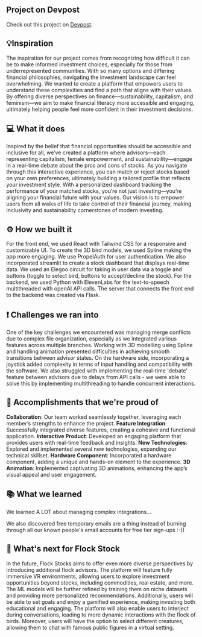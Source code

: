 ## Project on Devpost

Check out this project on [Devpost](https://devpost.com/software/dragonden).

## 💡Inspiration

The inspiration for our project comes from recognizing how difficult it can be to make informed investment choices, especially for those from underrepresented communities. With so many options and differing financial philosophies, navigating the investment landscape can feel overwhelming. We wanted to create a platform that empowers users to understand these complexities and find a path that aligns with their values. By offering diverse perspectives on finance—sustainability, capitalism, and feminism—we aim to make financial literacy more accessible and engaging, ultimately helping people feel more confident in their investment decisions.


## 💻 What it does

 Inspired by the belief that financial opportunities should be accessible and inclusive for all, we’ve created a platform where advisors—each representing capitalism, female empowerment, and sustainability—engage in a real-time debate about the pros and cons of stocks. As you navigate through this interactive experience, you can match or reject stocks based on your own preferences, ultimately building a tailored profile that reflects your investment style. With a personalized dashboard tracking the performance of your matched stocks, you’re not just investing—you’re aligning your financial future with your values. Our vision is to empower users from all walks of life to take control of their financial journey, making inclusivity and sustainability cornerstones of modern investing.


## ⚙️ How we built it

For the front end, we used React with Tailwind CSS for a responsive and customizable UI. To create the 3D bird models, we used Spline making the app more engaging. We use PropelAuth for user authentication. We also incorporated streamlit to create a stock dashboard that displays real-time data. 
We used an Elegoo circuit for taking in user data via a toggle and buttons (toggle to select bird, buttons to accept/decline the stock). For the backend, we used Python with ElevenLabs for the text-to-speech multithreaded with openAI API calls. The server that connects the front end to the backend was created via Flask.


## ❗️ Challenges we ran into

One of the key challenges we encountered was managing merge conflicts due to complex file organization, especially as we integrated various features across multiple branches. Working with 3D modelling using Spline and handling animation presented difficulties in achieving smooth transitions between advisor states. On the hardware side, incorporating a joystick added complexity in terms of input handling and compatibility with the software. We also struggled with implementing the real-time 'debate' feature between advisors due to delays from API calls - we were able to solve this by implementing multithreading to handle concurrent interactions. 

## 🌟 Accomplishments that we're proud of

**Collaboration**: Our team worked seamlessly together, leveraging each member’s strengths to enhance the project.
**Feature Integration**: Successfully integrated diverse features, creating a cohesive and functional application.
**Interactive Product**: Developed an engaging platform that provides users with real-time feedback and insights.
**New Technologies**: Explored and implemented several new technologies, expanding our technical skillset.
**Hardware Component**: Incorporated a hardware component, adding a unique and hands-on element to the experience.
**3D Animation**: Implemented captivating 3D animations, enhancing the app’s visual appeal and user engagement.

## 📚 What we learned

We learned A LOT about managing complex integrations…

We also discovered free temporary emails are a thing instead of burning through all our known people's email accounts for free tier sign-ups :-))


## 🔮 What's next for Flock Stock

In the future, Flock Stocks aims to offer even more diverse perspectives by introducing additional flock advisors. The platform will feature fully immersive VR environments, allowing users to explore investment opportunities beyond stocks, including commodities, real estate, and more. The ML models will be further refined by training them on niche datasets and providing more personalized recommendations. Additionally, users will be able to set goals and enjoy a gamified experience, making investing both educational and engaging. The platform will also enable users to interject during conversations, leading to more dynamic interactions with the flock of birds. Moreover, users will have the option to select different creatures, allowing them to chat with famous public figures in a virtual setting.

